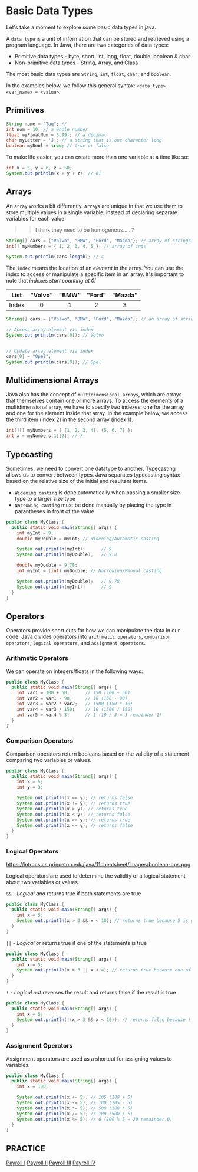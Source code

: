# Basic Data Types

Let's take a moment to explore some basic data types in java.

A `data type` is a unit of information that can be stored and retrieved using a program language. In Java, there are two categories of data types:

* Primitive data types - byte, short, int, long, float, double, boolean & char
* Non-primitive data types - String, Array, and Class

The most basic data types are `String`, `int`, `float`, `char`, and `boolean`.

In the examples below, we follow this general syntax: `<data_type> <var_name> = <value>`.

## Primitives

```java
String name = "Taq"; // 
int num = 10; // a whole number
float myFloatNum = 5.99f; // a decimal
char myLetter = 'J'; // a string that is one character long
boolean myBool = true; // true or false
```

To make life easier, you can create more than one variable at a time like so:

```java
int x = 5, y = 6, z = 50;
System.out.println(x + y + z); // 61
```

## Arrays

An `array` works a bit differently. `Arrays` are unique in that we use them to store multiple values in a single variable, instead of declaring separate variables for each value.

>>I think they need to be homogenous......? 

```java
String[] cars = {"Volvo", "BMW", "Ford", "Mazda"}; // array of strings 
int[] myNumbers = { 1, 2, 3, 4, 5 }; // array of ints

System.out.println(cars.length); // 4
```

The `index` means the location of an *element* in the array. You can use the index to access or manipulate a specific item in an array. It's important to note that *indexes start counting at 0!*

| List | "Volvo" | "BMW" | "Ford" | "Mazda" |
|:-----:|:------:|:-----:|:------:|:-------:|
| Index |    0   |   1   |    2   |    3    |

```java
String[] cars = {"Volvo", "BMW", "Ford", "Mazda"}; // an array of strings 

// Access array element via index
System.out.println(cars[0]); // Volvo


// Update array element via index
cars[0] = "Opel";
System.out.println(cars[0]); // Opel
```

## Multidimensional Arrays

Java also has the concept of `multidimensional arrays`, which are arrays that themselves contain one or more arrays. To access the elements of a multidimensional array, we have to specify two indexes: one for the array and one for the element inside that array. In the example below, we access the third item (index 2) in the second array (index 1).

```java
int[][] myNumbers = { {1, 2, 3, 4}, {5, 6, 7} };
int x = myNumbers[1][2]; // 7
```

## Typecasting

Sometimes, we need to convert one datatype to another. Typecasting allows us to convert between types. Java separates typecasting syntax based on the relative size of the initial and resultant items.

* `Widening casting` is done automatically when passing a smaller size type to a larger size type
* `Narrowing casting` must be done manually by placing the type in parantheses in front of the value

```java
public class MyClass {
  public static void main(String[] args) {
    int myInt = 9;
    double myDouble = myInt; // Widening/Automatic casting

    System.out.println(myInt);      // 9
    System.out.println(myDouble);   // 9.0

    double myDouble = 9.78;
    int myInt = (int) myDouble; // Narrowing/Manual casting

    System.out.println(myDouble);   // 9.78
    System.out.println(myInt);      // 9
  }
}
```

## Operators

Operators provide short cuts for how we can manipulate the data in our code. Java divides operators into `arithmetic operators`, `comparison operators`, `logical operators`, and `assignment operators`.

### Arithmetic Operators

We can operate on integers/floats in the following ways:

```java
public class MyClass {
  public static void main(String[] args) {
    int var1 = 100 + 50;      // 150 (100 + 50)
    int var2 = var1 - 90;     // 10 (150 - 90)
    int var3 = var2 * var2;   // 1500 (150 * 10)
    int var4 = var3 / 150;    // 10 (1500 / 150)
    int var5 = var4 % 3;      // 1 (10 / 3 = 3 remainder 1)
  }
}
```

###  Comparison Operators

Comparison operators return booleans based on the validity of a statement comparing two variables or values.

```java
public class MyClass {
  public static void main(String[] args) {
    int x = 5;
    int y = 3;

    System.out.println(x == y); // returns false
    System.out.println(x != y); // returns true
    System.out.println(x > y); // returns true
    System.out.println(x < y); // returns false
    System.out.println(x >= y); // returns true
    System.out.println(x <= y); // returns false
  }
}
```

### Logical Operators

https://introcs.cs.princeton.edu/java/11cheatsheet/images/boolean-ops.png

Logical operators are used to determine the validity of a logical statement about two variables or values.

`&&` - *Logical and* returns true if both statements are true

```java
public class MyClass {
  public static void main(String[] args) {
    int x = 5;
    System.out.println(x > 3 && x < 10); // returns true because 5 is greater than 3 AND 5 is less than 10
  }
}
```

`||` - *Logical or* returns true if one of the statements is true

```java
public class MyClass {
  public static void main(String[] args) {
    int x = 5;
    System.out.println(x > 3 || x < 4); // returns true because one of the conditions are true (5 is greater than 3, but 5 is not less than 4)
  }
}
```

`!` - *Logical not* reverses the result and returns false if the result is true

```java
public class MyClass {
  public static void main(String[] args) {
    int x = 5;
    System.out.println(!(x > 3 && x < 10)); // returns false because ! (not) is used to reverse the result
  }
}
```

###  Assignment Operators

Assignment operators are used as a shortcut for assigning values to variables.

```java
public class MyClass {
  public static void main(String[] args) {
    int x = 100;

    System.out.println(x += 5); // 105 (100 + 5)
    System.out.println(x -= 5); // 100 (105 - 5)
    System.out.println(x *= 5); // 500 (100 * 5)
    System.out.println(x /= 5); // 100 (500 / 5)
    System.out.println(x %= 5); // 0 (100 % 5 = 20 remainder 0)
  }
}
```


## PRACTICE

[Payroll I](/examples/data_types/payroll)
[Payroll II](/examples/data_types/payroll_2)
[Payroll III](/examples/data_types/payroll_3)
[Payroll IV](/examples/data_types/payroll_4)

